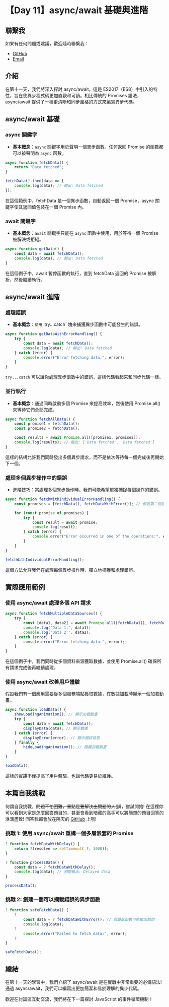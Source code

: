 # 【Day 11】async/await 基礎與進階

## 聯繫我

如果有任何問題或建議，歡迎隨時聯繫我：

- [GitHub](https://github.com/Chung-Chi-Lin)
- [Email](mailto:z0925955648@gmail.com)

## 介紹

在第十一天，我們將深入探討 async/await，這是 ES2017（ES8）中引入的特性，旨在使異步程式碼更加直觀和可讀。相比傳統的 Promises 語法，async/await 提供了一種更清晰和同步風格的方式來編寫異步代碼。

## async/await 基礎

### async 關鍵字
- **基本概念**：`async` 關鍵字用於聲明一個異步函數。任何返回 Promise 的函數都可以被聲明為 `async` 函數。

```javascript
async function fetchData() {
	return "Data fetched";
}

fetchData().then(data => {
	console.log(data); // 輸出: Data fetched
});
```
在這個範例中，fetchData 是一個異步函數，自動返回一個 Promise，async 關鍵字使其返回值包裝在一個 Promise 內。

### await 關鍵字
- **基本概念**：`await` 關鍵字只能在 `async` 函數中使用，用於等待一個 Promise 被解決或拒絕。

```javascript
async function getData() {
	const data = await fetchData();
	console.log(data); // 輸出: Data fetched
}
```
在這個例子中，await 暫停函數的執行，直到 fetchData 返回的 Promise 被解析，然後繼續執行。

## async/await 進階
### 處理錯誤
- **基本概念**：`使用 `try...catch` 塊來捕獲異步函數中可能發生的錯誤。

```javascript
async function getDataWithErrorHandling() {
	try {
		const data = await fetchData();
		console.log(data); // 輸出: Data fetched
	} catch (error) {
		console.error("Error fetching data:", error);
	}
}
```
`try...catch` 可以讓你處理異步函數中的錯誤，這樣代碼看起來和同步代碼一樣。

### 並行執行
- **基本概念**：通過同時啟動多個 Promise 來提高效率，然後使用 Promise.all() 來等待它們全部完成。

```javascript
async function fetchAllData() {
	const promise1 = fetchData();
	const promise2 = fetchData();

	const results = await Promise.all([promise1, promise2]);
	console.log(results); // 輸出: ['Data fetched', 'Data fetched']
}
```
這樣的結構允許我們同時發出多個異步請求，而不是依次等待每一個完成後再開始下一個。

### 處理多個異步操作中的錯誤
- 進階技巧：當處理多個異步操作時，我們可能希望單獨捕捉每個操作的錯誤。

```javascript
async function fetchWithIndividualErrorHandling() {
	const promises = [fetchData(), fetchDataWithError()]; // 假設第二個函數可能會失敗

	for (const promise of promises) {
		try {
			const result = await promise;
			console.log(result);
		} catch (error) {
			console.error("Error occurred in one of the operations:", error);
		}
	}
}

fetchWithIndividualErrorHandling();
```
這個方法允許我們在處理每個異步操作時，獨立地捕獲和處理錯誤。

## 實際應用範例
### 使用 async/await 處理多個 API 請求

```javascript
async function fetchMultipleDataSources() {
	try {
		const [data1, data2] = await Promise.all([fetchData1(), fetchData2()]);
		console.log('Data 1:', data1);
		console.log('Data 2:', data2);
	} catch (error) {
		console.error("Error fetching data:", error);
	}
}
```
在這個例子中，我們同時從多個資料來源獲取數據，並使用 Promise.all() 確保所有請求完成後再繼續處理。

### 使用 async/await 改善用戶體驗
假設我們有一個應用需要從多個服務端點獲取數據，在數據加載時顯示一個加載動畫。

```javascript
async function loadData() {
	showLoadingAnimation(); // 顯示加載動畫
	try {
		const data = await fetchData();
		displayData(data); // 顯示數據
	} catch (error) {
		displayError(error); // 顯示錯誤信息
	} finally {
		hideLoadingAnimation(); // 隱藏加載動畫
	}
}

loadData();
```
這樣的實踐不僅提高了用戶體驗，也讓代碼更易於維護。

## 本篇自我挑戰
何謂自我挑戰，~~問題不怕困難，重點是要解決出問題的人(誤~~，嘗試開始! 在這裡你可以看到大家是怎麼回答題目的，甚至會看到暗藏的高手可以將簡單的題目回答的淋漓盡致!
回答我都會放在隔天的 [GitHub](https://github.com/Chung-Chi-Lin) 上哦!

### 挑戰 1: 使用 async/await 重構一個多層嵌套的 Promise
```javascript
? function fetchDataWithDelay() {
	return ?(resolve => setTimeout( ?, 1000));
}

? function processData() {
	const data = ? fetchDataWithDelay();
	console.log(data); // 預期輸出: Delayed data
}

processData();
```

### 挑戰 2: 創建一個可以攔截錯誤的異步函數
```javascript
? function safeFetchData() {
	?
		const data = ? fetchDataWithError(); // 假設此函數可能拋出錯誤
		console.log(data);
	?
		console.error("Failed to fetch data:", error);
	?
}

safeFetchData();
```

## 總結

在第十一天的學習中，我們介紹了 async/await 是在實戰中非常重要的必備語法! 通過 async/await，我們可以編寫出更加簡潔和易於理解的異步代碼。

歡迎在討論區互動交流，我們將在下一篇探討 JavaScript 的事件循環機制！
